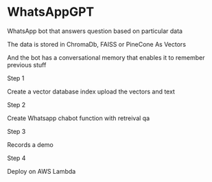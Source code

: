 # WhatsAppGPT

WhatsApp bot that answers question based on particular data

The data is stored in ChromaDb, FAISS or PineCone As Vectors

And the bot has a conversational memory that enables it to remember previous stuff


Step 1

Create a vector database index upload the vectors and text

Step 2

Create Whatsapp chabot function with retreival qa

Step 3 

Records a demo

Step 4 

Deploy on AWS Lambda